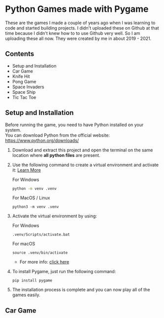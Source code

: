 # Python Games made with Pygame

These are the games I made a couple of years ago when I was learning to code and started building projects.
I didn't uploaded these on Github at that time because I didn't knew how to to use Github very well.
So I am uploading these all now. They were created by me in about 2019 - 2021.


## Contents
- Setup and Installation
- Car Game
- Knife Hit
- Pong Game
- Space Invaders
- Space Ship
- Tic Tac Toe

## Setup and Installation

Before running the game, you need to have Python installed on your system.
<br>
You can download Python from the official website: https://www.python.org/downloads/

1. Download and extract this project and open the terminal on the same location where **all python files** are present.

2. Use the following command to create a virtual environment and activate it: [Learn More](https://rb.gy/n20ae)

    For Windows
    ```bash
    python -m venv .venv
    ```
    For MacOS / Linux
    ```
    python3 -m venv .venv
    ```

3. Activate the virtual environment by using:

    For Windows
    ```
    .venv/Scripts/activate.bat
    ```
    For macOS
    ```
    source .venv/bin/activate
    ```
  
   - For more info: [click here](https://rb.gy/n20ae)

4. To install Pygame, just run the following command:
   ```
   pip install pygame
   ```
5. The installation process is complete and you can now play all of the games easily.

## Car Game
    